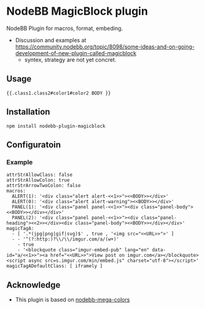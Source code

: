 # NodeBB MagicBlock plugin

NodeBB Plugin for macros, format, embeding.

* Discussion and examples at https://community.nodebb.org/topic/8098/some-ideas-and-on-going-development-of-new-plugin-called-magicblock
  * syntex, strategy are not yet concret.

## Usage

`{{.class1.class2#color1#color2 BODY }}` 

## Installation
```
npm install nodebb-plugin-magicblock
```

## Configuratoin

### Example
```
attrStrAllowClass: false
attrStrAllowColon: true
attrStrArrowTwoColon: false
macros:
  ALERT(1): '<div class="alert alert-<<1>>"><<BODY>></div>'
  ALERT(0): '<div class="alert alert-warning"><<BODY>></div>'
  PANEL(1): '<div class="panel panel-<<1>>"><div class="panel-body"><<BODY>></div></div>'
  PANEL(2): '<div class="panel panel-<<1>>"><div class="panel-heading"><<2>></div><div class="panel-body"><<BODY>></div></div>'
magicTagA:
  - [ '.*(jpg|png|gif|svg)$' , true , '<img src="<<URL>>">' ]
  - - '^(?:http:)?\\/\\/imgur.com/a/(w+)'
    - true
    - '<blockquote class="imgur-embed-pub" lang="en" data-id="a/<<1>>"><a href="<<URL>>">View post on imgur.com</a></blockquote><script async src=s.imgur.com/min/embed.js" charset="utf-8"></script>'
magicTagADefaultClass: [ iframely ]
```

## Acknowledge
* This plugin is based on [nodebb-mega-colors](https://github.com/MegaGM/nodebb-plugin-mega-colors)
